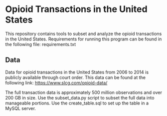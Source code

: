 # Opioid Transactions in the United States
This repository contains tools to subset and analyze the opioid transactions in the United States. Requirements for running this program
can be found in the following file: requirements.txt

## Data
Data for opioid transactions in the United States from 2006 to 2014 is publicly available through court order. 
This data can be found at the following link: https://www.slcg.com/opioid-data/

The full transaction data is approximately 500 million observations and over 200 GB in size. Use the subset_data.py script to 
subset the full data into manageable portions. Use the create_table.sql to set up the table in a MySQL server.